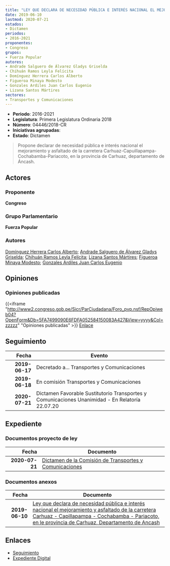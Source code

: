 ```yaml
---
title: "LEY QUE DECLARA DE NECESIDAD PÚBLICA E INTERÉS NACIONAL EL MEJORAMIENTO Y ASFALTADO DE LA CARRETERA CARHUAZ-CAPILLAPAMA-COCHABAMBA-PARIACOTO, EN LA PROVINCIA DE CARHUAZ, DEPARTAMENTO DE ANCASH"
date: 2019-06-10
lastmod: 2020-07-21
estados:
- Dictamen
periodos:
- 2016-2021
proponentes:
- Congreso
grupos:
- Fuerza Popular
autores:
- Andrade Salguero de Álvarez Gladys Griselda
- Chihuán Ramos Leyla Felícita
- Domínguez Herrera Carlos Alberto
- Figueroa Minaya Modesto
- Gonzales Ardiles Juan Carlos Eugenio
- Lizana Santos Mártires
sectores:
- Transportes y Comunicaciones
---
```

- **Periodo**: 2016-2021
- **Legislatura**: Primera Legislatura Ordinaria 2018
- **Número**: 04446/2018-CR
- **Iniciativas agrupadas**: 
- **Estado**: Dictamen

> Propone declarar de necesidad pública e interés nacional el mejoramiento y asfaltado de la carretera Carhuaz-Capuillapampa-Cochabamba-Pariacoto, en la provincia de Carhuaz, departamento de Áncash.


## Actores

### Proponente

**Congreso**

### Grupo Parlamentario

**Fuerza Popular**

### Autores

[Domínguez Herrera Carlos Alberto](mailto:mailto:cdominguez@congreso.gob.pe); [Andrade Salguero de Álvarez Gladys Griselda](mailto:mailto:gandrade@congreso.gob.pe); [Chihuán Ramos Leyla Felícita](mailto:mailto:lchihuan@congreso.gob.pe); [Lizana Santos Mártires](mailto:mailto:mlizana@congreso.gob.pe); [Figueroa Minaya Modesto](mailto:mailto:mfigueroam@congreso.gob.pe); [Gonzales Ardiles Juan Carlos Eugenio](mailto:mailto:jgonzalesa@congreso.gob.pe)

## Opiniones

### Opiniones publicadas

{{<iframe "http://www2.congreso.gob.pe/Sicr/ParCiudadana/Foro_pvp.nsf/RepOpiweb04?OpenForm&Db=5FA7499090E6FDFA052584150083A427&View=yyyy&Col=zzzzz" "Opiniones publicadas" >}}
[Enlace](http://www2.congreso.gob.pe/Sicr/ParCiudadana/Foro_pvp.nsf/RepOpiweb04?OpenForm&Db=5FA7499090E6FDFA052584150083A427&View=yyyy&Col=zzzzz)


## Seguimiento

| Fecha | Evento |
|------:|--------|
| **2019-06-17** | Decretado a... Transportes y Comunicaciones |
| **2019-06-18** | En comisión Transportes y Comunicaciones |
| **2020-07-21** | Dictamen Favorable Sustitutorio Transportes y Comunicaciones Unanimidad - En Relatoría 22.07.20 |

## Expediente

### Documentos proyecto de ley

| Fecha | Documento |
|------:|-----------|
| **2020-07-21** | [Dictamen de la Comisión de Transportes y Comunicaciones](http://www.leyes.congreso.gob.pe/Documentos/2016_2021/Dictamenes/Proyectos_de_Ley/04446DC23MAY20200721.pdf) |

### Documentos anexos

| Fecha | Documento |
|------:|-----------|
| **2019-06-10** | [Ley que declara de necesidad pública e interés nacional el mejoramiento y asfaltado de la carretera Carhuaz - Capillapampa - Cochabamba - Pariacoto, en le provincia de Carhuaz, Departamento de Ancash](http://www.leyes.congreso.gob.pe/Documentos/2016_2021/Proyectos_de_Ley_y_de_Resoluciones_Legislativas/PL0444620190610..pdf) |

## Enlaces

- [Seguimiento](http://www2.congreso.gob.pe/Sicr/TraDocEstProc/CLProLey2016.nsf/f7fff46988ca05b1052578e100829cc7/c52b16f4fec45b1a05258415007e0c53?OpenDocument)
- [Expediente Digital](http://www2.congreso.gob.pe/Sicr/TraDocEstProc/Expvirt_2011.nsf/visbusqptramdoc1621/04446?opendocument)

